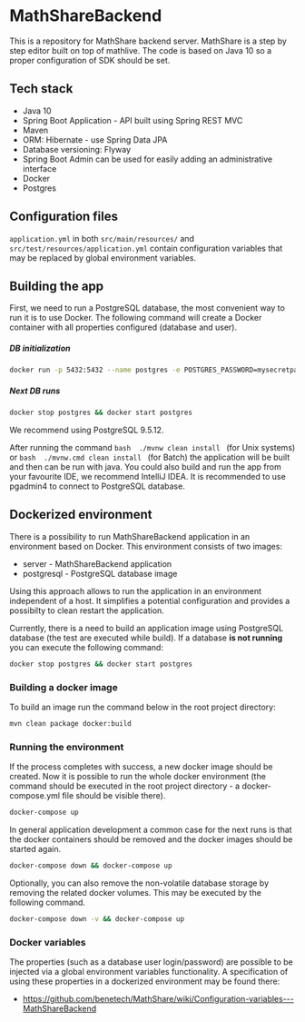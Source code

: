 # MathShareBackend

This is a repository for MathShare backend server. MathShare is a step by step editor built on top of mathlive. The code is based on Java 10 so a proper configuration of SDK should be set.

## Tech stack
 - Java 10
 - Spring Boot Application - API built using Spring REST MVC
 - Maven
 - ORM: Hibernate - use Spring Data JPA
 - Database versioning: Flyway
 - Spring Boot Admin can be used for easily adding an administrative interface
 - Docker
 - Postgres

## Configuration files
```application.yml``` in both ```src/main/resources/``` and ```src/test/resources/application.yml``` contain configuration variables that may be replaced by global environment variables.


## Building the app

First, we need to run a PostgreSQL database, the most convenient way to run it is to use Docker.
The following command will create a Docker container with all properties configured (database and user).

##### DB initialization

```bash
docker run -p 5432:5432 --name postgres -e POSTGRES_PASSWORD=mysecretpassword -e POSTGRES_USER=postgres -e POSTGRES_DB=mathshare -d postgres
```

##### Next DB runs

```bash
docker stop postgres && docker start postgres
```

We recommend using PostgreSQL 9.5.12.

After running the command ```bash  ./mvnw clean install ``` (for Unix systems) or ```bash  ./mvnw.cmd clean install ``` (for Batch) the application will be built and then can be run with java.
You could also build and run the app from your favourite IDE, we recommend IntelliJ IDEA.
It is recommended to use pgadmin4 to connect to PostgreSQL database.

## Dockerized environment

There is a possibility to run MathShareBackend application in an environment based on Docker. This environment consists of two images:
 - server - MathShareBackend application
 - postgresql - PostgreSQL database image
 
Using this approach allows to run the application in an environment independent of a host. It simplifies a potential configuration and provides a possibilty to clean restart the application.
 
Currently, there is a need to build an application image using PostgreSQL database (the test are executed while build).
If a database **is not running** you can execute the following command:

```bash
docker stop postgres && docker start postgres
```

### Building a docker image

To build an image run the command below in the root project directory:

```bash
mvn clean package docker:build
```

### Running the environment

If the process completes with success, a new docker image should be created. Now it is possible to run the whole docker environment (the command should be executed in the root project directory - a docker-compose.yml file should be visible there).

```bash
docker-compose up
```

In general application development a common case for the next runs is that the docker containers should be removed and the docker images should be started again.

```bash
docker-compose down && docker-compose up
```

Optionally, you can also remove the non-volatile database storage by removing the related docker volumes. This may be executed by the following command.

```bash
docker-compose down -v && docker-compose up
```

### Docker variables

The properties (such as a database user login/password) are possible to be injected via a global environment variables functionality. A specification of using these properties in a dockerized environment may be found there: 
- https://github.com/benetech/MathShare/wiki/Configuration-variables---MathShareBackend
